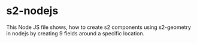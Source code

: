 # s2-nodejs
This Node JS file shows, how to create s2 components using s2-geometry in nodejs by creating 9 fields around a specific location.

